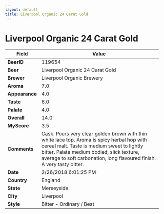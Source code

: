 ```yaml
---
layout: default
title: Liverpool Organic 24 Carat Gold
---
```


# Liverpool Organic 24 Carat Gold

| Field         | Value     |
|---------------|-----------|
| **BeerID** | 119654 |
| **Beer** | Liverpool Organic 24 Carat Gold |
| **Brewer** | Liverpool Organic Brewery |
| **Aroma** | 7.0 |
| **Appearance** | 4.0 |
| **Taste** | 6.0 |
| **Palate** | 4.0 |
| **Overall** | 14.0 |
| **MyScore** | 3.5 |
| **Comments** | Cask. Pours very clear golden brown with thin white lace top. Aroma is spicy herbal hop with cereal malt. Taste is medium sweet to lightly bitter. Palate medium bodied, slick texture, average to soft carbonation, long flavoured finish. A very tasty bitter. |
| **Date** | 2/26/2018 6:01:25 PM |
| **Country** | England |
| **State** | Merseyside |
| **City** | Liverpool |
| **Style** | Bitter - Ordinary / Best |
